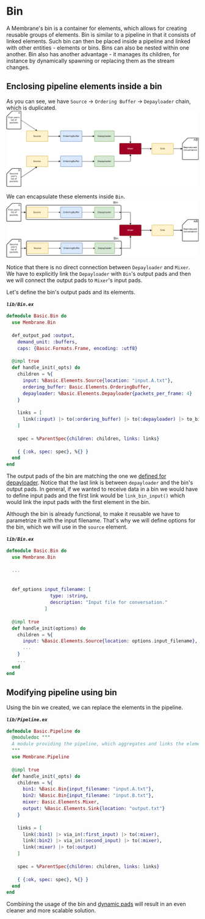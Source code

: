 # Bin

A Membrane's bin is a container for elements, which allows for creating reusable groups of elements.
Bin is similar to a pipeline in that it consists of linked elements. Such bin can then be placed inside a pipeline and linked with other entities - elements or bins. Bins can also be nested within one another.
Bin also has another advantage - it manages its children, for instance by dynamically spawning or replacing them as the stream changes.

## Enclosing pipeline elements inside a bin

As you can see, we have `Source` -> `Ordering Buffer` -> `Depayloader` chain, which is duplicated.
![Pipeline scheme](assets/images/basic_pipeline.png) <br>

We can encapsulate these elements inside `Bin`.
![Pipeline scheme using bin](assets/images/basic_pipeline_bin.png) <br>

Notice that there is no direct connection between `Depayloader` and `Mixer`. We have to explicitly link the `Depayloader` with `Bin`'s output pads and then we will connect the output pads to `Mixer`'s input pads.

Let's define the bin's output pads and its elements.

**_`lib/Bin.ex`_**

```Elixir
defmodule Basic.Bin do
  use Membrane.Bin

  def_output_pad :output,
    demand_unit: :buffers,
    caps: {Basic.Formats.Frame, encoding: :utf8}

  @impl true
  def handle_init(_opts) do
    children = %{
      input: %Basic.Elements.Source{location: "input.A.txt"},
      ordering_buffer: Basic.Elements.OrderingBuffer,
      depayloader: %Basic.Elements.Depayloader{packets_per_frame: 4}
    }

    links = [
      link(:input) |> to(:ordering_buffer) |> to(:depayloader) |> to_bin_output(:output)
    ]

    spec = %ParentSpec{children: children, links: links}

    { {:ok, spec: spec}, %{} }
  end
end
```

The output pads of the bin are matching the one we [defined for depayloader](/basic_pipeline/08_Depayloader.md#libelementsdepayloaderex-2).
Notice that the last link is between `depayloader` and the bin's output pads. In general, if we wanted to receive data in a bin we would have to define input pads and the first link would be `link_bin_input()` which would link the input pads with the first element in the bin.

Although the bin is already functional, to make it reusable we have to parametrize it with the input filename. That's why we will define options for the bin, which we will use in the `source` element.

**_`lib/Bin.ex`_**

```Elixir
defmodule Basic.Bin do
  use Membrane.Bin

  ...


  def_options input_filename: [
                type: :string,
                description: "Input file for conversation."
              ]

  @impl true
  def handle_init(options) do
    children = %{
      input: %Basic.Elements.Source{location: options.input_filename},
      ...
    }
    ...
  end
end
```

## Modifying pipeline using bin

Using the bin we created, we can replace the elements in the pipeline.

**_`lib/Pipeline.ex`_**


```Elixir
defmodule Basic.Pipeline do
  @moduledoc """
  A module providing the pipeline, which aggregates and links the elements.
  """
  use Membrane.Pipeline

  @impl true
  def handle_init(_opts) do
    children = %{
      bin1: %Basic.Bin{input_filename: "input.A.txt"},
      bin2: %Basic.Bin{input_filename: "input.B.txt"},
      mixer: Basic.Elements.Mixer,
      output: %Basic.Elements.Sink{location: "output.txt"}
    }

    links = [
      link(:bin1) |> via_in(:first_input) |> to(:mixer),
      link(:bin2) |> via_in(:second_input) |> to(:mixer),
      link(:mixer) |> to(:output)
    ]

    spec = %ParentSpec{children: children, links: links}

    { {:ok, spec: spec}, %{} }
  end
end
```

Combining the usage of the bin and [dynamic pads](/basic_pipeline_extension/02_DynamicPads) will result in an even cleaner and more scalable solution.
